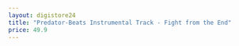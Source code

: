 ```yaml
---
layout: digistore24
title: "Predator-Beats Instrumental Track - Fight from the End"
price: 49.9
---
```

